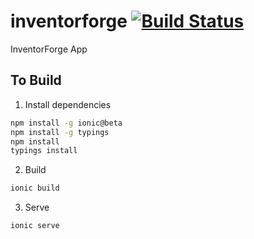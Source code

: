 # inventorforge [![Build Status](https://travis-ci.org/InventorForgeMakerspace/inventorforge.svg?branch=master)](https://travis-ci.org/InventorForgeMakerspace/inventorforge)
InventorForge App

## To Build

1. Install dependencies

```bash
npm install -g ionic@beta
npm install -g typings
npm install
typings install
```

2. Build

```bash
ionic build
```

3. Serve

```bash
ionic serve
```
